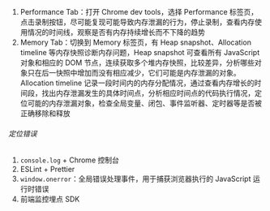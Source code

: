1. Performance Tab：打开 Chrome dev tools，选择 Performance 标签页，点击录制按钮，尽可能复现可能导致内存泄漏的行为，停止录制，查看内存使用情况的时间线，观察是否有内存持续增长而不下降的趋势
2. Memory Tab：切换到 Memory 标签页，有 Heap snapshot、Allocation timeline 等内存快照诊断内存问题，Heap snapshot 可查看所有 JavaScript 对象和相应的 DOM 节点，连续获取多个堆内存快照，比较差异，分析哪些对象只在后一快照中增加而没有相应减少，它们可能是内存泄漏的对象。Allocation timeline 记录一段时间内的内存分配情况，通过查看内存增长的时间段，找出内存泄漏发生的具体时间点，分析相应时间点的代码执行情况，定位可能的内存泄漏对象，检查全局变量、闭包、事件监听器、定时器等是否被正确移除和释放

###### 定位错误

1. `console.log` + Chrome 控制台
2. ESLint + Prettier
3. `window.onerror`：全局错误处理事件，用于捕获浏览器执行的 JavaScript 运行时错误
4. 前端监控埋点 SDK